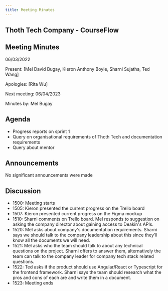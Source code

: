 ```yaml
---
title: Meeting Minutes
---
```


## Thoth Tech Company - CourseFlow

## Meeting Minutes

06/03/2022

Present: [Mel David Bugay, Kieron Anthony Boyle, Sharni Sujatha, Ted Wang]

Apologies: [Rita Wu]

Next meeting: 06/04/2023

Minutes by: Mel Bugay

## Agenda

- Progress reports on sprint 1
- Query on organisational requirements of Thoth Tech and documentation requirements
- Query about mentor

## Announcements

No significant announcements were made

## Discussion

- 1500: Meeting starts
- 1505: Kieron presented the current progress on the Trello board
- 1507: Kieron presented current progress on the Figma mockup
- 1510: Sharni comments on Trello board. Mel responds to suggestion on asking the company director
  about gaining access to Deakin's APIs.
- 1520: Mel asks about company's documentation requirements. Sharni says we should talk to the
  company leadership about this since they'll know all the documents we will need.
- 1521: Mel asks who the team should talk to about any technical questions on the project. Sharni
  offers to answer them, alternatively the team can talk to the company leader for company tech
  stack related questions.
- 1522: Ted asks if the product should use Angular/React or Typescript for the frontend framework.
  Sharni says the team should research what the pros and cons of each are and write them in a
  document.
- 1523: Meeting ends

